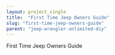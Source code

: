```yaml
---
layout: project_single
title:  "First Time Jeep Owners Guide"
slug: "first-time-jeep-owners-guide"
parent: "jeep-wrangler-unlimited-diy"
---
```

First Time Jeep Owners Guide